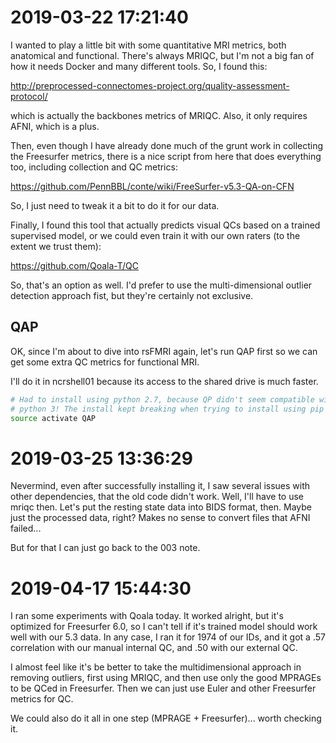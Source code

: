 # 2019-03-22 17:21:40

I wanted to play a little bit with some quantitative MRI metrics, both
anatomical and functional. There's always MRIQC, but I'm not a big fan of how it
needs Docker and many different tools. So, I found this:

http://preprocessed-connectomes-project.org/quality-assessment-protocol/

which is actually the backbones metrics of MRIQC. Also, it only requires AFNI,
which is a plus.

Then, even though I have already done much of the grunt work in collecting the
Freesurfer metrics, there is a nice script from here that does everything too,
including collection and QC metrics:

https://github.com/PennBBL/conte/wiki/FreeSurfer-v5.3-QA-on-CFN

So, I just need to tweak it a bit to do it for our data.

Finally, I found this tool that actually predicts visual QCs based on a trained
supervised model, or we could even train it with our own raters (to the extent
we trust them):

https://github.com/Qoala-T/QC

So, that's an option as well. I'd prefer to use the multi-dimensional outlier
detection approach fist, but they're certainly not exclusive.

## QAP

OK, since I'm about to dive into rsFMRI again, let's run QAP first so we can get
some extra QC metrics for functional MRI.

I'll do it in ncrshell01 because its access to the shared drive is much faster.

```bash
# Had to install using python 2.7, because QP didn't seem compatible with 
# python 3! The install kept breaking when trying to install using pip
source activate QAP
```

# 2019-03-25 13:36:29

Nevermind, even after successfully installing it, I saw several issues with
other dependencies, that the old code didn't work. Well, I'll have to use mriqc
then. Let's put the resting state data into BIDS format, then. Maybe just the
processed data, right? Makes no sense to convert files that AFNI failed...

But for that I can just go back to the 003 note.

# 2019-04-17 15:44:30

I ran some experiments with Qoala today. It worked alright, but it's optimized
for Freesurfer 6.0, so I can't tell if it's trained model should work well with
our 5.3 data. In any case, I ran it for 1974 of our IDs, and it got a .57
correlation with our manual internal QC, and .50 with our external QC. 

I almost feel like it's be better to take the multidimensional approach in
removing outliers, first using MRIQC, and then use only the good MPRAGEs to be
QCed in Freesurfer. Then we can just use Euler and other Freesurfer metrics for
QC.

We could also do it all in one step (MPRAGE + Freesurfer)... worth checking it.